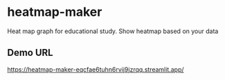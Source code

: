 # heatmap-maker
Heat map graph for educational study. Show heatmap based on your data

## Demo URL
https://heatmap-maker-eqcfae6tuhn6rvij9jzrqq.streamlit.app/


